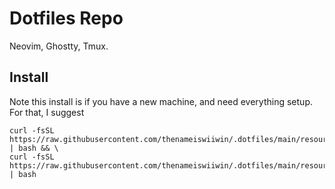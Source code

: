 # Dotfiles Repo

Neovim, Ghostty, Tmux.

## Install

Note this install is if you have a new machine, and need everything setup.
For that, I suggest

```
curl -fsSL https://raw.githubusercontent.com/thenameiswiiwin/.dotfiles/main/resources/luarocks | bash && \
curl -fsSL https://raw.githubusercontent.com/thenameiswiiwin/.dotfiles/main/resources/setup | bash
```
